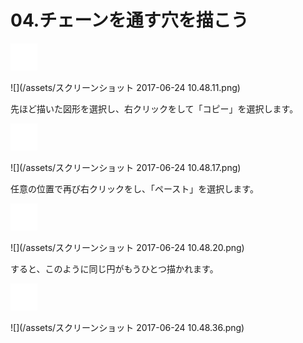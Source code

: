 # 04.チェーンを通す穴を描こう

![](/assets/null.png)

![](/assets/スクリーンショット 2017-06-24 10.48.11.png)

先ほど描いた図形を選択し、右クリックをして「コピー」を選択します。

![](/assets/null.png)

![](/assets/スクリーンショット 2017-06-24 10.48.17.png)

任意の位置で再び右クリックをし、「ペースト」を選択します。

![](/assets/null.png)

![](/assets/スクリーンショット 2017-06-24 10.48.20.png)

すると、このように同じ円がもうひとつ描かれます。

![](/assets/null.png)

![](/assets/スクリーンショット 2017-06-24 10.48.36.png)

